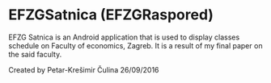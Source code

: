 # EFZGSatnica (EFZGRaspored)

EFZG Satnica is an Android application that is used to display classes schedule on Faculty of economics, Zagreb. It is a
result of my final paper on the said faculty.

Created by Petar-Krešimir Čulina
26/09/2016
